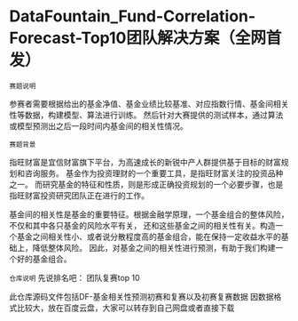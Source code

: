 # DataFountain_Fund-Correlation-Forecast-Top10团队解决方案（全网首发）

`赛题说明`

参赛者需要根据给出的基金净值、基金业绩比较基准、对应指数行情、基金间相关性等数据，构建模型、算法进行训练。
然后针对大赛提供的测试样本，通过算法或模型预测出之后一段时间内基金间的相关性情况。


`赛题背景`

指旺财富是宜信财富旗下平台，为高速成长的新锐中产人群提供基于目标的财富规划和咨询服务。
基金作为投资理财的一个重要工具，是指旺财富关注的投资品种之一。
而研究基金的特征和性质，则是形成正确投资规划的一个必要步骤，也是指旺财富投资研究团队正在进行的工作。

基金间的相关性是基金的重要特征。根据金融学原理，一个基金组合的整体风险，不仅和其中各只基金的风险水平有关，
还和这些基金之间的相关性有关。构造一个基金之间相关性小、或者说分散程度高的基金组合，能在保持一定收益水平的基础上，降低整体风险。
因此，对基金之间的相关性进行预测，有助于我们构建一个好的基金组合。

`仓库说明`
先说排名吧： 团队复赛top 10 

此仓库源码文件包括DF-基金相关性预测初赛和复赛以及初赛复赛数据
因数据格式比较大，放在百度云盘，大家可以转存到自己网盘或者直接下载
